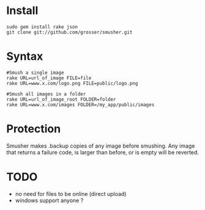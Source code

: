 Install
=======

    sudo gem install rake json
    git clone git://github.com/grosser/smusher.git


Syntax
======

    #Smush a single image
    rake URL=url_of_image FILE=file
    rake URL=www.x.com/logo.png FILE=public/logo.png

    #Smush all images in a folder
    rake URL=url_of_image_root FOLDER=folder
    rake URL=www.x.com/images FOLDER=/my_app/public/images


Protection
==========

Smusher makes .backup copies of any image before smushing.
Any image that returns a failure code, is larger than before,
or is empty will be reverted.


TODO
====
 - no need for files to be online (direct upload)
 - windows support anyone ?